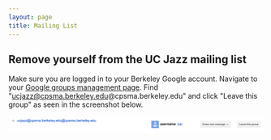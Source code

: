 ```yaml
---
layout: page
title: Mailing List
---
```


## Remove yourself from the UC Jazz mailing list

Make sure you are logged in to your Berkeley Google account. Navigate to your <a href="https://groups.google.com/a/berkeley.edu/forum/#!myforums" target="_blank">Google groups management page</a>. Find "ucjazz@cpsma.berkeley.edu@cpsma.berkeley.edu" and click "Leave this group" as seen in the screenshot below.

<div class="12u"><span class="image fit"><img src="images/mailing_list.png" alt="" /></span></div>

